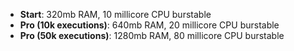 - **Start**: 320mb RAM, 10 millicore CPU burstable
- **Pro (10k executions)**: 640mb RAM, 20 millicore CPU burstable
- **Pro (50k executions)**: 1280mb RAM, 80 millicore CPU burstable
